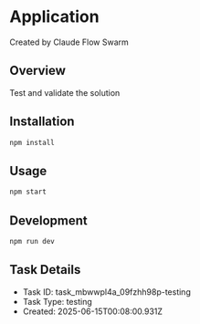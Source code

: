 # Application

Created by Claude Flow Swarm

## Overview
Test and validate the solution

## Installation
```bash
npm install
```

## Usage
```bash
npm start
```

## Development
```bash
npm run dev
```

## Task Details
- Task ID: task_mbwwpl4a_09fzhh98p-testing
- Task Type: testing
- Created: 2025-06-15T00:08:00.931Z
